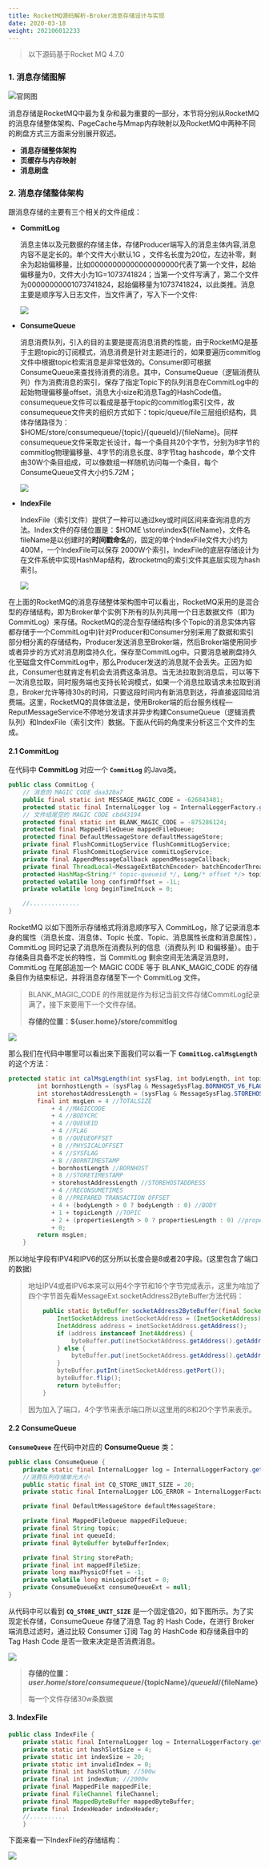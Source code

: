 ```yaml
---
title: RocketMQ源码解析-Broker消息存储设计与实现
date: 2020-03-18
weight: 202106012233
---
```


> 以下源码基于Rocket MQ 4.7.0

### 1. 消息存储图解

![官网图](https://github.com/apache/rocketmq/raw/master/docs/cn/image/rocketmq_design_1.png)

消息存储是RocketMQ中最为复杂和最为重要的一部分，本节将分别从RocketMQ的消息存储整体架构、PageCache与Mmap内存映射以及RocketMQ中两种不同的刷盘方式三方面来分别展开叙述。

- **消息存储整体架构**
- **页缓存与内存映射**
- **消息刷盘**

### 2. 消息存储整体架构

跟消息存储的主要有三个相关的文件组成：

- **CommitLog**

  消息主体以及元数据的存储主体，存储Producer端写入的消息主体内容,消息内容不是定长的。单个文件大小默认1G ，文件名长度为20位，左边补零，剩余为起始偏移量，比如00000000000000000000代表了第一个文件，起始偏移量为0，文件大小为1G=1073741824；当第一个文件写满了，第二个文件为00000000001073741824，起始偏移量为1073741824，以此类推。消息主要是顺序写入日志文件，当文件满了，写入下一个文件:

  ![](https://github.com/mxsm/picture/blob/main/rocketmq/commitlog%E4%BD%8D%E7%BD%AE.png?raw=true)

- **ConsumeQueue**

  消息消费队列，引入的目的主要是提高消息消费的性能，由于RocketMQ是基于主题topic的订阅模式，消息消费是针对主题进行的，如果要遍历commitlog文件中根据topic检索消息是非常低效的。Consumer即可根据ConsumeQueue来查找待消费的消息。其中，ConsumeQueue（逻辑消费队列）作为消费消息的索引，保存了指定Topic下的队列消息在CommitLog中的起始物理偏移量offset，消息大小size和消息Tag的HashCode值。consumequeue文件可以看成是基于topic的commitlog索引文件，故consumequeue文件夹的组织方式如下：topic/queue/file三层组织结构，具体存储路径为：$HOME/store/consumequeue/{topic}/{queueId}/{fileName}。同样consumequeue文件采取定长设计，每一个条目共20个字节，分别为8字节的commitlog物理偏移量、4字节的消息长度、8字节tag hashcode，单个文件由30W个条目组成，可以像数组一样随机访问每一个条目，每个ConsumeQueue文件大小约5.72M；

  ![](https://github.com/mxsm/picture/blob/main/rocketmq/consumequeue%E4%BD%8D%E7%BD%AE.png?raw=true)

- **IndexFile**

  IndexFile（索引文件）提供了一种可以通过key或时间区间来查询消息的方法。Index文件的存储位置是：$HOME \store\index\${fileName}，文件名fileName是以创建时的**时间戳命名**的，固定的单个IndexFile文件大小约为400M，一个IndexFile可以保存 2000W个索引，IndexFile的底层存储设计为在文件系统中实现HashMap结构，故rocketmq的索引文件其底层实现为hash索引。
  
  ![](https://github.com/mxsm/picture/blob/main/rocketmq/indexLog.png?raw=true)

在上面的RocketMQ的消息存储整体架构图中可以看出，RocketMQ采用的是混合型的存储结构，即为Broker单个实例下所有的队列共用一个日志数据文件（即为CommitLog）来存储。RocketMQ的混合型存储结构(多个Topic的消息实体内容都存储于一个CommitLog中)针对Producer和Consumer分别采用了数据和索引部分相分离的存储结构，Producer发送消息至Broker端，然后Broker端使用同步或者异步的方式对消息刷盘持久化，保存至CommitLog中。只要消息被刷盘持久化至磁盘文件CommitLog中，那么Producer发送的消息就不会丢失。正因为如此，Consumer也就肯定有机会去消费这条消息。当无法拉取到消息后，可以等下一次消息拉取，同时服务端也支持长轮询模式，如果一个消息拉取请求未拉取到消息，Broker允许等待30s的时间，只要这段时间内有新消息到达，将直接返回给消费端。这里，RocketMQ的具体做法是，使用Broker端的后台服务线程—ReputMessageService不停地分发请求并异步构建ConsumeQueue（逻辑消费队列）和IndexFile（索引文件）数据。下面从代码的角度来分析这三个文件的生成。

#### 2.1 CommitLog

在代码中 **CommitLog** 对应一个 **`CommitLog`** 的Java类。

```java
public class CommitLog {
    // 消息的 MAGIC CODE daa320a7
    public final static int MESSAGE_MAGIC_CODE = -626843481;
    protected static final InternalLogger log = InternalLoggerFactory.getLogger(LoggerName.STORE_LOGGER_NAME);
    // 文件结尾空的 MAGIC CODE cbd43194
    protected final static int BLANK_MAGIC_CODE = -875286124;
    protected final MappedFileQueue mappedFileQueue;
    protected final DefaultMessageStore defaultMessageStore;
    private final FlushCommitLogService flushCommitLogService;
    private final FlushCommitLogService commitLogService;
    private final AppendMessageCallback appendMessageCallback;
    private final ThreadLocal<MessageExtBatchEncoder> batchEncoderThreadLocal;
    protected HashMap<String/* topic-queueid */, Long/* offset */> topicQueueTable = new HashMap<String, Long>(1024);
    protected volatile long confirmOffset = -1L;
    private volatile long beginTimeInLock = 0;

    //..............
}
```

RocketMQ 以如下图所示存储格式将消息顺序写入 CommitLog，除了记录消息本身的属性（消息长度、消息体、Topic 长度、Topic、消息属性长度和消息属性），CommitLog 同时记录了消息所在消费队列的信息（消费队列 ID 和偏移量）。由于存储条目具备不定长的特性，当 CommitLog 剩余空间无法满足消息时，CommitLog 在尾部追加一个 MAGIC CODE 等于 BLANK_MAGIC_CODE 的存储条目作为结束标记，并将消息存储至下一个 CommitLog 文件。

> BLANK_MAGIC_CODE 的作用就是作为标记当前文件存储CommitLog纪录满了，接下来要用下一个文件存储。
>
> **存储的位置：${user.home}/store/commitlog** 

![](https://github.com/mxsm/document/blob/master/image/MQ/RocketMQ/CommitLog%E8%AE%B0%E5%BD%95%E6%A0%BC%E5%BC%8F.png?raw=true)

那么我们在代码中哪里可以看出来下面我们可以看一下 **`CommitLog.calMsgLength`** 的这个方法：

```java
protected static int calMsgLength(int sysFlag, int bodyLength, int topicLength, int propertiesLength) {
        int bornhostLength = (sysFlag & MessageSysFlag.BORNHOST_V6_FLAG) == 0 ? 8 : 20;
        int storehostAddressLength = (sysFlag & MessageSysFlag.STOREHOSTADDRESS_V6_FLAG) == 0 ? 8 : 20; 
        final int msgLen = 4 //TOTALSIZE
            + 4 //MAGICCODE
            + 4 //BODYCRC
            + 4 //QUEUEID
            + 4 //FLAG
            + 8 //QUEUEOFFSET
            + 8 //PHYSICALOFFSET
            + 4 //SYSFLAG
            + 8 //BORNTIMESTAMP
            + bornhostLength //BORNHOST
            + 8 //STORETIMESTAMP
            + storehostAddressLength //STOREHOSTADDRESS
            + 4 //RECONSUMETIMES
            + 8 //PREPARED TRANSACTION OFFSET
            + 4 + (bodyLength > 0 ? bodyLength : 0) //BODY
            + 1 + topicLength //TOPIC
            + 2 + (propertiesLength > 0 ? propertiesLength : 0) //propertieslength
            + 0;
        return msgLen;
    }
```

所以地址字段有IPV4和IPV6的区分所以长度会是8或者20字段。(这里包含了端口的数据)

> 地址IPV4或者IPV6本来可以用4个字节和16个字节完成表示，这里为啥加了四个字节首先看MessageExt.socketAddress2ByteBuffer方法代码：
>
> ```java
>     public static ByteBuffer socketAddress2ByteBuffer(final SocketAddress socketAddress, final ByteBuffer byteBuffer) {
>         InetSocketAddress inetSocketAddress = (InetSocketAddress) socketAddress;
>         InetAddress address = inetSocketAddress.getAddress();
>         if (address instanceof Inet4Address) {
>             byteBuffer.put(inetSocketAddress.getAddress().getAddress(), 0, 4);
>         } else {
>             byteBuffer.put(inetSocketAddress.getAddress().getAddress(), 0, 16);
>         }
>         byteBuffer.putInt(inetSocketAddress.getPort());
>         byteBuffer.flip();
>         return byteBuffer;
>     }
> ```
>
> 因为加入了端口，4个字节来表示端口所以这里用的8和20个字节来表示。

#### 2.2 ConsumeQueue

**`ConsumeQueue`** 在代码中对应的 **ConsumeQueue** 类：

```java
public class ConsumeQueue {
    private static final InternalLogger log = InternalLoggerFactory.getLogger(LoggerName.STORE_LOGGER_NAME);
	//消费队列存储单元大小
    public static final int CQ_STORE_UNIT_SIZE = 20;
    private static final InternalLogger LOG_ERROR = InternalLoggerFactory.getLogger(LoggerName.STORE_ERROR_LOGGER_NAME);

    private final DefaultMessageStore defaultMessageStore;

    private final MappedFileQueue mappedFileQueue;
    private final String topic;
    private final int queueId;
    private final ByteBuffer byteBufferIndex;

    private final String storePath;
    private final int mappedFileSize;
    private long maxPhysicOffset = -1;
    private volatile long minLogicOffset = 0;
    private ConsumeQueueExt consumeQueueExt = null;
}
```

从代码中可以看到 **`CQ_STORE_UNIT_SIZE`** 是一个固定值20，如下图所示。为了实现定长存储，ConsumeQueue 存储了消息 Tag 的 Hash Code，在进行 Broker 端消息过滤时，通过比较 Consumer 订阅 Tag 的 HashCode 和存储条目中的 Tag Hash Code 是否一致来决定是否消费消息。

![](https://github.com/mxsm/document/blob/master/image/MQ/RocketMQ/ConsumeQueue.png?raw=true)

> **存储的位置：${user.home}/store/consumequeue/${topicName}/${queueId}/${fileName}** 
>
> 每一个文件存储30w条数据

#### 3. IndexFile

```java
public class IndexFile {
    private static final InternalLogger log = InternalLoggerFactory.getLogger(LoggerName.STORE_LOGGER_NAME);
    private static int hashSlotSize = 4;
    private static int indexSize = 20;
    private static int invalidIndex = 0;
    private final int hashSlotNum; //500w
    private final int indexNum; //2000w
    private final MappedFile mappedFile;
    private final FileChannel fileChannel;
    private final MappedByteBuffer mappedByteBuffer;
    private final IndexHeader indexHeader;
    //..........
    }
```

下面来看一下IndexFile的存储结构：

![](https://github.com/mxsm/document/blob/master/image/MQ/RocketMQ/IndexFile.png?raw=true)

